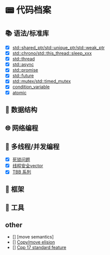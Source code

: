 # 📟 代码档案

## 📚 语法/标准库

- [x] [std::shared_ptr/std::unique_ptr/std::weak_ptr](./code/smart_ptr/README.md)
- [x] [std::chrono/std::this_thread::sleep_xxx](./code/time/README.md)
- [x] [std::thread](./code/thread/README.md)
- [x] [std::async](./code/async/README.md)
- [x] [std::promise](./code/promise/README.md)
- [x] [std::future](./code/future/README.md)
- [x] [std::mutex/std::timed_mutex](./code/mutex/README.md)
- [x] [condition_variable](./code/condition_variable/README.md)
- [x] [atomic](./code/atomic/README.md)

## 🌴 数据结构

## 🌐 网络编程

## 🚦 多线程/并发编程

- [x] [死锁问题](./articals/deadlock/README.md)
- [x] [线程安全vector](./articals/thread_safe_vec/README.md)
- [x] [TBB 系列](./articals/tbb/README.md)

## 🗼 框架

## 🧰 工具

## other

- [] [move semantics]
- [] [Copy/move elision](./articals/copy_move_elision/README.md)
- [] [Cpp 17 standard feature](./articals/cpp_17_standard/README.md)
